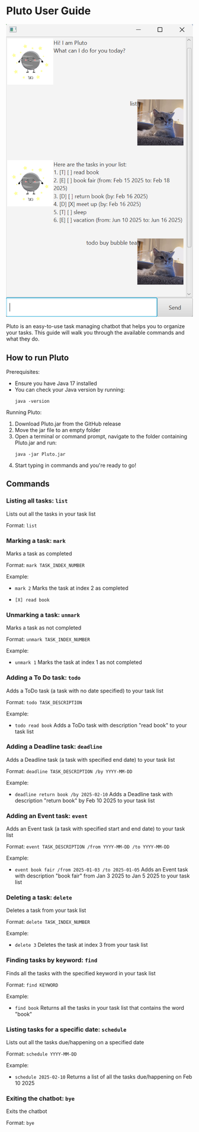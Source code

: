 # Pluto User Guide

![Photo of the chatbot](./Ui.png)

Pluto is an easy-to-use task managing chatbot that helps you to organize your tasks.
This guide will walk you through the available commands and what they do.

## How to run Pluto
Prerequisites:
- Ensure you have Java 17 installed
- You can check your Java version by running:
  ```
  java -version
  ```

Running Pluto:
1. Download Pluto.jar from the GitHub release
2. Move the jar file to an empty folder
3. Open a terminal or command prompt, navigate to the folder containing Pluto.jar and run:
   ```
   java -jar Pluto.jar
   ```
4. Start typing in commands and you're ready to go!

## Commands

### Listing all tasks: `list`
Lists out all the tasks in your task list

Format: `list`

### Marking a task: `mark`
Marks a task as completed

Format: `mark TASK_INDEX_NUMBER`

Example: 
- `mark 2` Marks the task at index 2 as completed
- ```
  [X] read book
  ```

### Unmarking a task: `unmark`
Marks a task as not completed

Format: `unmark TASK_INDEX_NUMBER`

Example:
- `unmark 1` Marks the task at index 1 as not completed

### Adding a To Do task: `todo`
Adds a ToDo task (a task with no date specified) to your task list 

Format: `todo TASK_DESCRIPTION`

Example: 
- `todo read book` Adds a ToDo task with description "read book" to your task list

### Adding a Deadline task: `deadline`
Adds a Deadline task (a task with specified end date) to your task list

Format: `deadline TASK_DESCRIPTION /by YYYY-MM-DD`

Example: 
- `deadline return book /by 2025-02-10` Adds a Deadline task with description "return book" by Feb 10 2025 to your task list

### Adding an Event task: `event`
Adds an Event task (a task with specified start and end date) to your task list

Format: `event TASK_DESCRIPTION /from YYYY-MM-DD /to YYYY-MM-DD`

Example: 
- `event book fair /from 2025-01-03 /to 2025-01-05` Adds an Event task with description "book fair" from Jan 3 2025 to Jan 5 2025 to your task list

### Deleting a task: `delete`
Deletes a task from your task list

Format: `delete TASK_INDEX_NUMBER`

Example: 
- `delete 3` Deletes the task at index 3 from your task list

### Finding tasks by keyword: `find`
Finds all the tasks with the specified keyword in your task list

Format: `find KEYWORD`

Example: 
- `find book` Returns all the tasks in your task list that contains the word "book"

### Listing tasks for a specific date: `schedule`
Lists out all the tasks due/happening on a specified date

Format: `schedule YYYY-MM-DD`

Example: 
- `schedule 2025-02-10` Returns a list of all the tasks due/happening on Feb 10 2025

### Exiting the chatbot: `bye`
Exits the chatbot

Format: `bye`
